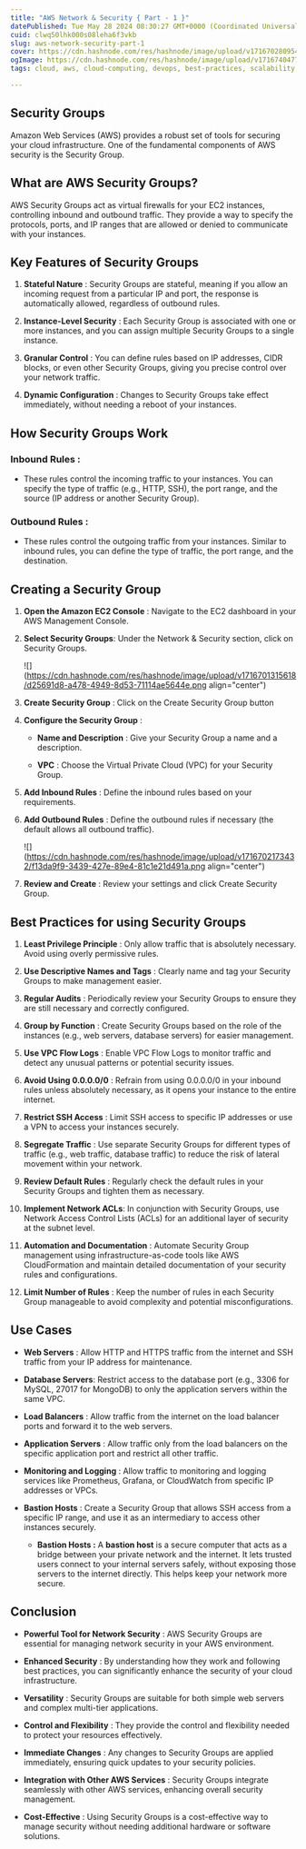 ```yaml
---
title: "AWS Network & Security { Part - 1 }"
datePublished: Tue May 28 2024 08:30:27 GMT+0000 (Coordinated Universal Time)
cuid: clwq50lhk000s08leha6f3vkb
slug: aws-network-security-part-1
cover: https://cdn.hashnode.com/res/hashnode/image/upload/v1716702809544/c18bcb75-5189-4e23-b4ee-52456bc82795.png
ogImage: https://cdn.hashnode.com/res/hashnode/image/upload/v1716740477202/a7cf42f4-233a-4711-9a1e-3fa39caa46f4.png
tags: cloud, aws, cloud-computing, devops, best-practices, scalability, aws-security, aws-certified-solutions-architect-associate, cloud-security, ec2-instance, aws-security-group

---
```


## Security Groups

Amazon Web Services (AWS) provides a robust set of tools for securing your cloud infrastructure. One of the fundamental components of AWS security is the Security Group.

## What are AWS Security Groups?

AWS Security Groups act as virtual firewalls for your EC2 instances, controlling inbound and outbound traffic. They provide a way to specify the protocols, ports, and IP ranges that are allowed or denied to communicate with your instances.

## Key Features of Security Groups

1. **Stateful Nature** : Security Groups are stateful, meaning if you allow an incoming request from a particular IP and port, the response is automatically allowed, regardless of outbound rules.
    
2. **Instance-Level Security** : Each Security Group is associated with one or more instances, and you can assign multiple Security Groups to a single instance.
    
3. **Granular Control** : You can define rules based on IP addresses, CIDR blocks, or even other Security Groups, giving you precise control over your network traffic.
    
4. **Dynamic Configuration** : Changes to Security Groups take effect immediately, without needing a reboot of your instances.
    

## How Security Groups Work

### Inbound Rules :

* These rules control the incoming traffic to your instances. You can specify the type of traffic (e.g., HTTP, SSH), the port range, and the source (IP address or another Security Group).
    

### Outbound Rules :

* These rules control the outgoing traffic from your instances. Similar to inbound rules, you can define the type of traffic, the port range, and the destination.
    

## Creating a Security Group

1. **Open the Amazon EC2 Console** : Navigate to the EC2 dashboard in your AWS Management Console.
    
2. **Select Security Groups**: Under the Network & Security section, click on Security Groups.
    
    ![](https://cdn.hashnode.com/res/hashnode/image/upload/v1716701315618/d25691d8-a478-4949-8d53-71114ae5644e.png align="center")
    
3. **Create Security Group** : Click on the Create Security Group button
    
4. **Configure the Security Group** :
    
    * **Name and Description** : Give your Security Group a name and a description.
        
    * **VPC** : Choose the Virtual Private Cloud (VPC) for your Security Group.
        
5. **Add Inbound Rules** : Define the inbound rules based on your requirements.
    
6. **Add Outbound Rules** : Define the outbound rules if necessary (the default allows all outbound traffic).
    
    ![](https://cdn.hashnode.com/res/hashnode/image/upload/v1716702173432/f13da9f9-3439-427e-89e4-81c1e21d491a.png align="center")
    
7. **Review and Create** : Review your settings and click Create Security Group.
    

## Best Practices for using Security Groups

1. **Least Privilege Principle** : Only allow traffic that is absolutely necessary. Avoid using overly permissive rules.
    
2. **Use Descriptive Names and Tags** : Clearly name and tag your Security Groups to make management easier.
    
3. **Regular Audits** : Periodically review your Security Groups to ensure they are still necessary and correctly configured.
    
4. **Group by Function** : Create Security Groups based on the role of the instances (e.g., web servers, database servers) for easier management.
    
5. **Use VPC Flow Logs** : Enable VPC Flow Logs to monitor traffic and detect any unusual patterns or potential security issues.
    
6. **Avoid Using 0.0.0.0/0** : Refrain from using 0.0.0.0/0 in your inbound rules unless absolutely necessary, as it opens your instance to the entire internet.
    
7. **Restrict SSH Access** : Limit SSH access to specific IP addresses or use a VPN to access your instances securely.
    
8. **Segregate Traffic** : Use separate Security Groups for different types of traffic (e.g., web traffic, database traffic) to reduce the risk of lateral movement within your network.
    
9. **Review Default Rules** : Regularly check the default rules in your Security Groups and tighten them as necessary.
    
10. **Implement Network ACLs**: In conjunction with Security Groups, use Network Access Control Lists (ACLs) for an additional layer of security at the subnet level.
    
11. **Automation and Documentation** : Automate Security Group management using infrastructure-as-code tools like AWS CloudFormation and maintain detailed documentation of your security rules and configurations.
    
12. **Limit Number of Rules** : Keep the number of rules in each Security Group manageable to avoid complexity and potential misconfigurations.
    

## Use Cases

* **Web Servers** : Allow HTTP and HTTPS traffic from the internet and SSH traffic from your IP address for maintenance.
    
* **Database Servers**: Restrict access to the database port (e.g., 3306 for MySQL, 27017 for MongoDB) to only the application servers within the same VPC.
    
* **Load Balancers** : Allow traffic from the internet on the load balancer ports and forward it to the web servers.
    
* **Application Servers** : Allow traffic only from the load balancers on the specific application port and restrict all other traffic.
    
* **Monitoring and Logging** : Allow traffic to monitoring and logging services like Prometheus, Grafana, or CloudWatch from specific IP addresses or VPCs.
    
* **Bastion Hosts** : Create a Security Group that allows SSH access from a specific IP range, and use it as an intermediary to access other instances securely.
    
    * **Bastion Hosts :** A **bastion host** is a secure computer that acts as a bridge between your private network and the internet. It lets trusted users connect to your internal servers safely, without exposing those servers to the internet directly. This helps keep your network more secure.
        

## Conclusion

* **Powerful Tool for Network Security** : AWS Security Groups are essential for managing network security in your AWS environment.
    
* **Enhanced Security** : By understanding how they work and following best practices, you can significantly enhance the security of your cloud infrastructure.
    
* **Versatility** : Security Groups are suitable for both simple web servers and complex multi-tier applications.
    
* **Control and Flexibility** : They provide the control and flexibility needed to protect your resources effectively.
    
* **Immediate Changes** : Any changes to Security Groups are applied immediately, ensuring quick updates to your security policies.
    
* **Integration with Other AWS Services** : Security Groups integrate seamlessly with other AWS services, enhancing overall security management.
    
* **Cost-Effective** : Using Security Groups is a cost-effective way to manage security without needing additional hardware or software solutions.